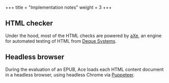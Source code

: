 +++
title = "Implementation notes"
weight = 3
+++

## HTML checker

Under the hood, most of the HTML checks are powered by [aXe](https://github.com/dequelabs/axe-core), an engine for automated testing of HTML from [Deque Systems](https://www.deque.com/).

## Headless browser

During the evaluation of an EPUB, Ace loads each HTML content document in a headless browser, using headless Chrome via [Puppeteer](https://github.com/GoogleChrome/puppeteer).
